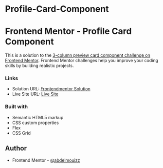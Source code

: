 # Profile-Card-Component
# Frontend Mentor - Profile Card Component

This is a solution to the [3-column preview card component challenge on Frontend Mentor](https://www.frontendmentor.io/challenges/profile-card-component-cfArpWshJ). Frontend Mentor challenges help you improve your coding skills by building realistic projects. 


### Links

- Solution URL: [Frontendmentor Solution](https://www.frontendmentor.io/solutions/profile-card-component-I7MT1gSsai)
- Live Site URL: [Live Site](https://abdelmouizz.github.io/Profile-Card-Component/)



### Built with

- Semantic HTML5 markup
- CSS custom properties
- Flex
- CSS Grid

## Author

- Frontend Mentor - [@abdelmouizz](https://www.frontendmentor.io/profile/abdelmouizz)



